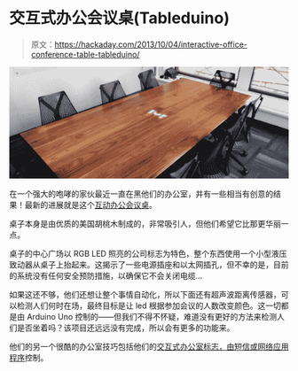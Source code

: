 # 交互式办公会议桌(Tableduino)

> 原文：<https://hackaday.com/2013/10/04/interactive-office-conference-table-tableduino/>

![table_large](img/c633566cb43b58807948829befba5a08.png)

在一个强大的咆哮的家伙最近一直在黑他们的办公室，并有一些相当有创意的结果！最新的进展就是这个[互动办公会议桌](http://buildinternet.com/2013/10/the-internet-of-conference-tables/)。

桌子本身是由优质的美国胡桃木制成的，非常吸引人，但他们希望它比那更华丽一点。

桌子的中心广场以 RGB LED 照亮的公司标志为特色，整个东西使用一个小型液压致动器从桌子上抬起来。这揭示了一些电源插座和以太网插孔，但不幸的是，目前的系统没有任何安全预防措施，以确保它不会关闭电缆…

如果这还不够，他们还想让整个事情自动化，所以下面还有超声波距离传感器，可以检测人们何时在场，最终目标是让 led 根据参加会议的人数改变颜色。这一切都是由 Arduino Uno 控制的——但我们不得不怀疑，难道没有更好的方法来检测人们是否坐着吗？该项目还远远没有完成，所以会有更多的功能来。

他们的另一个很酷的办公室技巧包括他们的[交互式办公室标志，由短信或网络应用程序](http://www.youtube.com/watch?v=QIRgxQd7d38)控制。